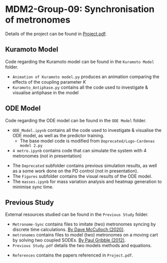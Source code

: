 # MDM2-Group-09: Synchronisation of metronomes

Details of the project can be found in [Project.pdf](Project.pdf).

## Kuramoto Model

Code regarding the Kuramoto model can be found in the `Kuramoto Model` folder.

- `Animation of Kuramoto model.py` produces an animation comparing the effects of the coupling parameter $K$
- `Kuramoto_Antiphase.py` contains all the code used to investigate & visualise antiphase in the model

## ODE Model

Code regarding the ODE model can be found in the `ODE Model` folder.

* `ODE_Model.ipynb` contains all the code used to investigate & visualise the ODE model, as well as the predictor training.
    - The base model code is modified from `Deprecated/Lugo-Cardenas model 2.py`
* `4 metro.ipynb` contains code that can simulate the system with 4 metronomes (not in presentation)

- The `Deprecated` subfolder contains previous simulation results, as well as a some work done on the PD control (not in presentation).
- The `Figures` subfolder contains the visual results of the ODE model.
- The `masses.ipynb`  for mass variation analysis and heatmap generation to minimise sync time.

## Previous Study

External resources studied can be found in the `Previous Study` folder.

* `Metronome-Sync` contains files to imitate (two) metronomes syncing by discrete time calculations. [By Dave McCulloch (2020)](https://github.com/dfivesystems/Metronome-Sync.git).
* `metronomes` contains files to model (two) metronomes on a moving cart by solving two coupled SODEs. [By Paul Gribble (2012)](https://github.com/paulgribble/metronomes.git).
* `Previous Study.pdf` details the two models methods and equations.

- `References` contains the papers referenced in `Project.pdf`.
